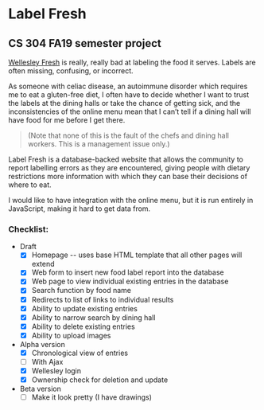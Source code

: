 # Label Fresh

## CS 304 FA19 semester project

[Wellesley Fresh](http://www.wellesleyfresh.com/index.html) is really, really bad at labeling the food it serves. Labels are often missing, confusing, or incorrect. 
    
As someone with celiac disease, an autoimmune disorder which requires me to eat a gluten-free diet, I often have to decide whether I want to trust the labels at the dining halls or take the chance of getting sick, and the inconsistencies of the online menu mean that I can’t tell if a dining hall will have food for me before I get there. 
> (Note that none of this is the fault of the chefs and dining hall workers. This is a management issue only.) 

Label Fresh is a database-backed website that allows the community to report labelling errors as they are encountered, giving people with dietary restrictions more information with which they can base their decisions of where to eat.

I would like to have integration with the online menu, but it is run entirely in JavaScript, making it hard to get data from.

### Checklist:
* Draft
  - [x] Homepage -- uses base HTML template that all other pages will extend
  - [x] Web form to insert new food label report into the database
  - [x] Web page to view individual existing entries in the database
  - [x] Search function by food name
  - [x] Redirects to list of links to individual results
  - [x] Ability to update existing entries
  - [x] Ability to narrow search by dining hall
  - [x] Ability to delete existing entries
  - [x] Ability to upload images
* Alpha version
  - [x] Chronological view of entries
  - [ ] With Ajax
  - [x] Wellesley login
  - [x] Ownership check for deletion and update
* Beta version
  - [ ] Make it look pretty (I have drawings)
